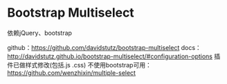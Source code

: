 # Bootstrap Multiselect

依赖jQuery、bootstrap

github：https://github.com/davidstutz/bootstrap-multiselect
docs：http://davidstutz.github.io/bootstrap-multiselect/#configuration-options
插件已做样式修改(包括.js .css)
不使用bootstrap可用：https://github.com/wenzhixin/multiple-select

